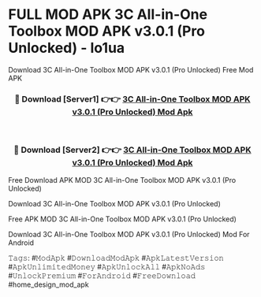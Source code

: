 # FULL MOD APK 3C All-in-One Toolbox MOD APK v3.0.1 (Pro Unlocked) - lo1ua
Download 3C All-in-One Toolbox MOD APK v3.0.1 (Pro Unlocked) Free Mod APK

<div align="center">
<h3>🔴 Download [Server1] 👉👉 <a href="https://apk-comot.site?title=3C_All-in-One_Toolbox_MOD_APK_v3.0.1_(Pro_Unlocked)">3C All-in-One Toolbox MOD APK v3.0.1 (Pro Unlocked) Mod Apk</a></h3><br>

<h3>🔴 Download [Server2] 👉👉 <a href="https://apk-comot.site?title=3C_All-in-One_Toolbox_MOD_APK_v3.0.1_(Pro_Unlocked)">3C All-in-One Toolbox MOD APK v3.0.1 (Pro Unlocked) Mod Apk</a></h3>
</div>


Free Download APK MOD 3C All-in-One Toolbox MOD APK v3.0.1 (Pro Unlocked)

Download 3C All-in-One Toolbox MOD APK v3.0.1 (Pro Unlocked) 

Free APK MOD 3C All-in-One Toolbox MOD APK v3.0.1 (Pro Unlocked) 

Download 3C All-in-One Toolbox MOD APK v3.0.1 (Pro Unlocked) Mod For Android

𝚃𝚊𝚐𝚜: #𝙼𝚘𝚍𝙰𝚙𝚔 #𝙳𝚘𝚠𝚗𝚕𝚘𝚊𝚍𝙼𝚘𝚍𝙰𝚙𝚔 #𝙰𝚙𝚔𝙻𝚊𝚝𝚎𝚜𝚝𝚅𝚎𝚛𝚜𝚒𝚘𝚗 #𝙰𝚙𝚔𝚄𝚗𝚕𝚒𝚖𝚒𝚝𝚎𝚍𝙼𝚘𝚗𝚎𝚢 #𝙰𝚙𝚔𝚄𝚗𝚕𝚘𝚌𝚔𝙰𝚕𝚕 #𝙰𝚙𝚔𝙽𝚘𝙰𝚍𝚜 #𝚄𝚗𝚕𝚘𝚌𝚔𝙿𝚛𝚎𝚖𝚒𝚞𝚖 #𝙵𝚘𝚛𝙰𝚗𝚍𝚛𝚘𝚒𝚍 #𝙵𝚛𝚎𝚎𝙳𝚘𝚠𝚗𝚕𝚘𝚊𝚍 #home_design_mod_apk